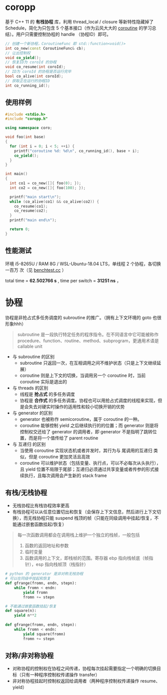 # coropp

基于 C++ 11 的 **有栈协程** 库，利用 thread_local / closure 等新特性隐藏掉了 Schedule，简化为只包含 5 个基本接口（作为云风大大的 [coroutine]( https://github.com/cloudwu/coroutine) 的学习总结）。用户只需要控制协程的 handle （协程ID）即可。

```c++
// 创建一个新协程，CoroutineFunc 即 std::function<void()>
int co_new(const CoroutineFunc& cb);
// 让出控制权
void co_yield();
// 恢复ID为 coroId 的协程
void co_resume(int coroId);
// ID为 coroId 的协程是否运行完毕
bool co_alive(int coroId);
// 获取正在运行的协程ID
int co_running_id();
```

## 使用样例

```c++
#include <stdio.h>
#include "coropp.h"

using namespace coro;

void foo(int base)
{
  for (int i = 0; i < 5; ++i) {
    printf("coroutine %d: %d\n", co_running_id(), base + i);
    co_yield();
  }
}

int main()
{
  int co1 = co_new([]{ foo(0); });
  int co2 = co_new([]{ foo(100); });

  printf("main start\n");
  while (co_alive(co1) && co_alive(co2)) {
    co_resume(co1);
    co_resume(co2);
  }
  printf("main end\n");

  return 0;
}
```

## 性能测试

环境 i5-8265U / RAM 8G / WSL-Ubuntu-18.04 LTS，单线程 2 个协程，各切换 一百万 次（见 [benchtest.cc](./benchtest.cc) ）

total time = **62.502766 s** ,  time per switch = **31251 ns** ，

# 协程

协程是非抢占式多任务调度的 subroutine 的推广。（拥有上下文环境的 goto 也很形象hhh）

> subroutine 是一段执行特定任务的程序指令。在不同语言中它可能被称作 procedure、function、routine、method、subprogram，更通用术语是 callable unit

+ 与 subroutine 的区别
  + subroutine 只返回一次，在互相调用之间不维护状态（只是上下文继续延展）
  + coroutine 则是上下文的切换，当调用另一个 coroutine 时，当前 coroutine 实际是退出的
+ 与 threads 的区别
  + 线程是 **抢占式** 的多任务调度
  + 协程是 **合作式** 的多任务调度。协程也可以用抢占式调度的线程来实现，但是会失去对硬实时操作的适用性和较小切换开销的优势
+ 与 generator 的区别
  + generator 也被称作 semicoroutine，属于 coroutine 的一种。
  + coroutine 能够控制 yield 之后继续执行的的位置；而 generator 则是将控制权交还给了 generator 的调用者，即 generator 不是指明了跳转位置，而是将一个值传给了 parent routine
+ 与 互递归 的区别 
  + 当使用 coroutine 实现状态机或者并发时，其行为与 尾调用的互递归 类似，但是 coroutine 更加灵活且高效
  + coroutine 可以维护状态（包括变量、执行点，可以不必每次从头执行），且 yield 位置不局限于尾部；互递归必须通过共享变量或者传参的形式接续执行，且每次调用会产生新的 stack frame

## 有栈/无栈协程

+ 无栈协程比有栈协程效率更高
+ 有栈协程可以从任意位置切出和恢复（会保存上下文信息，然后进行上下文切换），而无栈协程只能 suspend 栈顶的帧（只能在同级调用中挂起/恢复，不能通过嵌套函数挂起/恢复）

> 每一次函数调用都会在调用栈上维护一个独立的栈帧，一般包括
>
> 1. 函数的返回地址和参数
> 2. 临时变量
> 3. 函数调用的上下文，即栈帧的范围。寄存器 ebp 指向栈帧底（帧指针），esp 指向栈帧顶（栈指针）

```python
# python 的 generator 是非对称无栈协程
# 可以在同级中挂起和恢复
def gfrange(fromn, endn, stepn):
    while fromn < endn:
        yield fromn
        fromn += stepn

# 不能通过嵌套函数挂起/恢复
def square(n):
    yield n**2
    
def gfrange(fromn, endn, stepn):
    while fromn < endn:
        yield square(fromn)
        fromn += stepn
```

## 对称/非对称协程

+ 对称协程的控制权在协程之间传递，协程每次挂起需要指定一个明确的切换目标（只有一种程序控制权传递操作 transfer）
+ 非对称协程挂起时控制权返回给调用者（两种程序控制权传递操作 resume、yield）

